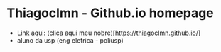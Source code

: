 # Thiagoclmn - Github.io homepage

- Link aqui: (clica aqui meu nobre)[https://thiagoclmn.github.io/]
- aluno da usp (eng eletrica - poliusp)

